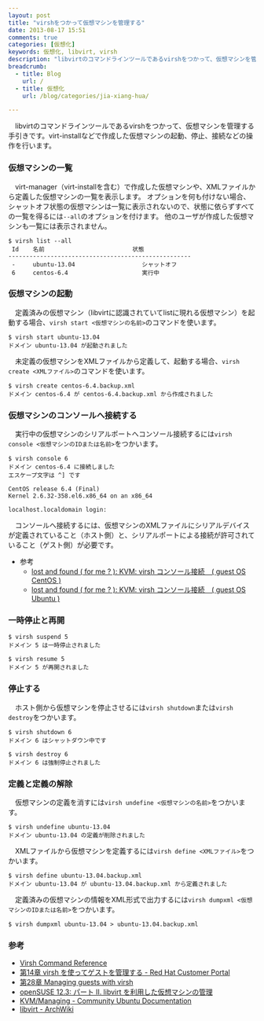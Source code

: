 ```yaml
---
layout: post
title: "virshをつかって仮想マシンを管理する"
date: 2013-08-17 15:51
comments: true
categories: [仮想化]
keywords: 仮想化, libvirt, virsh
description: "libvirtのコマンドラインツールであるvirshをつかって、仮想マシンを管理する手引きです。"
breadcrumb:
  - title: Blog
    url: /
  - title: 仮想化
    url: /blog/categories/jia-xiang-hua/

---
```


　libvirtのコマンドラインツールであるvirshをつかって、仮想マシンを管理する手引きです。virt-installなどで作成した仮想マシンの起動、停止、接続などの操作を行います。

<!-- more -->

### 仮想マシンの一覧

　virt-manager（virt-installを含む）で作成した仮想マシンや、XMLファイルから定義した仮想マシンの一覧を表示します。
オプションを何も付けない場合、シャットオフ状態の仮想マシンは一覧に表示されないので、状態に依らずすべての一覧を得るには`--all`のオプションを付けます。
他のユーザが作成した仮想マシンも一覧には表示されません。

    $ virsh list --all
     Id    名前                         状態
    ----------------------------------------------------
     -     ubuntu-13.04                   シャットオフ
     6     centos-6.4                     実行中

### 仮想マシンの起動

　定義済みの仮想マシン（libvirtに認識されていてlistに現れる仮想マシン）を起動する場合、`virsh start <仮想マシンの名前>`のコマンドを使います。

    $ virsh start ubuntu-13.04
    ドメイン ubuntu-13.04 が起動されました

　未定義の仮想マシンをXMLファイルから定義して、起動する場合、`virsh create <XMLファイル>`のコマンドを使います。

    $ virsh create centos-6.4.backup.xml
    ドメイン centos-6.4 が centos-6.4.backup.xml から作成されました

### 仮想マシンのコンソールへ接続する

　実行中の仮想マシンのシリアルポートへコンソール接続するには`virsh console <仮想マシンのIDまたは名前>`をつかいます。

    $ virsh console 6
    ドメイン centos-6.4 に接続しました
    エスケープ文字は ^] です

    CentOS release 6.4 (Final)
    Kernel 2.6.32-358.el6.x86_64 on an x86_64

    localhost.localdomain login: 

　コンソールへ接続するには、仮想マシンのXMLファイルにシリアルデバイスが定義されていること（ホスト側）と、シリアルポートによる接続が許可されていること（ゲスト側）が必要です。

- 参考
  - [lost and found ( for me ? ): KVM: virsh コンソール接続&#12288;( guest OS CentOS )](http://lost-and-found-narihiro.blogspot.jp/2010/10/kvm-virsh-guest-os-centos.html)
  - [lost and found ( for me ? ): KVM: virsh コンソール接続&#12288;( guest OS Ubuntu )](http://lost-and-found-narihiro.blogspot.jp/2010/10/kvm-virsh-guest-os-ubuntu_18.html)

### 一時停止と再開

    $ virsh suspend 5
    ドメイン 5 は一時停止されました

    $ virsh resume 5
    ドメイン 5 が再開されました

### 停止する

　ホスト側から仮想マシンを停止させるには`virsh shutdown`または`virsh destroy`をつかいます。

    $ virsh shutdown 6
    ドメイン 6 はシャットダウン中です

    $ virsh destroy 6
    ドメイン 6 は強制停止されました

### 定義と定義の解除

　仮想マシンの定義を消すには`virsh undefine <仮想マシンの名前>`をつかいます。

    $ virsh undefine ubuntu-13.04
    ドメイン ubuntu-13.04 の定義が削除されました

　XMLファイルから仮想マシンを定義するには`virsh define <XMLファイル>`をつかいます。

    $ virsh define ubuntu-13.04.backup.xml
    ドメイン ubuntu-13.04 が ubuntu-13.04.backup.xml から定義されました

　定義済みの仮想マシンの情報をXML形式で出力するには`virsh dumpxml <仮想マシンのIDまたは名前>`をつかいます。

    $ virsh dumpxml ubuntu-13.04 > ubuntu-13.04.backup.xml

### 参考

- [Virsh Command Reference](http://libvirt.org/sources/virshcmdref/html-single/)
- [&#31532;14&#31456; virsh &#12434;&#20351;&#12387;&#12390;&#12466;&#12473;&#12488;&#12434;&#31649;&#29702;&#12377;&#12427; - Red Hat Customer Portal](https://access.redhat.com/site/documentation/ja-JP/Red_Hat_Enterprise_Linux/6/html/Virtualization_Administration_Guide/chap-Virtualization_Administration_Guide-Managing_guests_with_virsh.html)
- [第28章 Managing guests with virsh](http://docs.fedoraproject.org/ja-JP/Fedora/13/html/Virtualization_Guide/chap-Virtualization-Managing_guests_with_virsh.html)
- [openSUSE 12.3: パート II. libvirt を利用した仮想マシンの管理](http://opensuse-man-ja.berlios.de/opensuse-html/bk05pt02.html)
- [KVM/Managing - Community Ubuntu Documentation](https://help.ubuntu.com/community/KVM/Managing)
- [libvirt - ArchWiki](https://wiki.archlinux.org/index.php/Libvirt)
